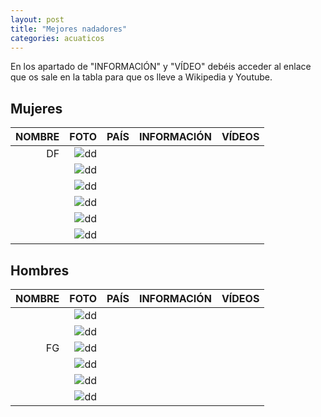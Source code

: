```yaml
---
layout: post
title: "Mejores nadadores"
categories: acuaticos
---
```


En los apartado de "INFORMACIÓN" y "VÍDEO" debéis acceder al enlace que os sale en la tabla para que os lleve a Wikipedia y Youtube.

## Mujeres

|NOMBRE|FOTO|PAÍS|INFORMACIÓN|VÍDEOS|
|-----:|-----:|-----:|-----:|-----:|
|    DF|![dd]()|      |[]()|      |
|      |![dd]()|      |[]()|      |
|      |![dd]()|      |[]()|      |
|      |![dd]()|      |[]()|      |
|      |![dd]()|      |[]()|      |
|      |![dd]()|      |[]()|      |

## Hombres 

|NOMBRE|FOTO|PAÍS|INFORMACIÓN|VÍDEOS|
|-----:|-----:|-----:|-----:|-----:|
|      |![dd]()|      |[]()|      |
|      |![dd]()|      |[]()|      |
|    FG|![dd]()|      |[]()|      |
|      |![dd]()|      |[]()|      |
|      |![dd]()|      |[]()|      | 
|      |![dd]()|      |[]()|      |
